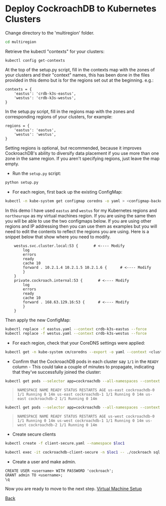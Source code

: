 # Deploy CockroachDB to Kubernetes Clusters

Change directory to the 'multiregion' folder.

```bash
cd multiregion
```

Retrieve the kubectl "contexts" for your clusters:

```
kubectl config get-contexts
```

At the top of the setup.py script, fill in the contexts map with the zones of your clusters and their "context" names, this has been done in the files provided in this demo but is for the regions set out at the beginning. e.g.:
```
contexts = {
    'eastus': 'crdb-k3s-eastus',
    'westus': 'crdb-k3s-westus',
}
```
In the setup.py script, fill in the regions map with the zones and corresponding regions of your clusters, for example:
```
regions = {
    'eastus': 'eastus',
    'westus': 'westus',
}
```
Setting regions is optional, but recommended, because it improves CockroachDB's ability to diversify data placement if you use more than one zone in the same region. If you aren't specifying regions, just leave the map empty.

- Run the `setup.py` script: 

```bash
python setup.py
```

- For each region, first back up the existing ConfigMap:  

```bash
kubectl -n kube-system get configmap coredns -o yaml > <configmap-backup-name>
```

In this demo I have used `eastus` and `westus` for my Kubernetes regions and `northeurope` as my virtual machines region. If you are using the same then you will be able to use the two configmaps below. If you are using other regions and IP addressing then you can use them as examples but you will need to edit the contents to reflect the regions you are using. Here is a snippet below that show where you need to modify.

```
    westus.svc.cluster.local:53 {       # <---- Modify
        log
        errors
        ready
        cache 10
        forward . 10.2.1.4 10.2.1.5 10.2.1.6 {      # <---- Modify
        }
    }
    private.cockroach.internal:53 {       # <---- Modify
        log
        errors
        ready
        cache 10
        forward . 168.63.129.16:53 {      # <---- Modify
        }
    }
```

Then apply the new ConfigMap:

```bash
kubectl replace -f eastus.yaml --context crdb-k3s-eastus --force
kubectl replace -f westus.yaml --context crdb-k3s-westus --force
```

- For each region, check that your CoreDNS settings were applied: 

```bash
kubectl get -n kube-system cm/coredns --export -o yaml --context <cluster-context>
```

- Confirm that the CockroachDB pods in each cluster say `1/1` in the `READY` column - This could take a couple of minutes to propagate, indicating that they've successfully joined the cluster:    

```bash
kubectl get pods --selector app=cockroachdb --all-namespaces --context $clus1
```

> `NAMESPACE NAME READY STATUS RESTARTS AGE
us-east cockroachdb-0 1/1 Running 0 14m
us-east cockroachdb-1 1/1 Running 0 14m
us-east cockroachdb-2 1/1 Running 0 14m`


```bash
kubectl get pods --selector app=cockroachdb --all-namespaces --context $clus2
```

> `NAMESPACE NAME READY STATUS RESTARTS AGE
us-west cockroachdb-0 1/1 Running 0 14m
us-west cockroachdb-1 1/1 Running 0 14m
us-west cockroachdb-2 1/1 Running 0 14m`


- Create secure clients

```bash
kubectl create -f client-secure.yaml --namespace $loc1
```

```bash
kubectl exec -it cockroachdb-client-secure -n $loc1 -- ./cockroach sql --certs-dir=/cockroach-certs --host=cockroachdb-public
```

- Create a user and make admin.

```
CREATE USER <username> WITH PASSWORD 'cockroach';
GRANT admin TO <username>;
\q
```
Now you are ready to move to the next step. [Virtual Machine Setup](vm-setup.md)

[Back](README.md)